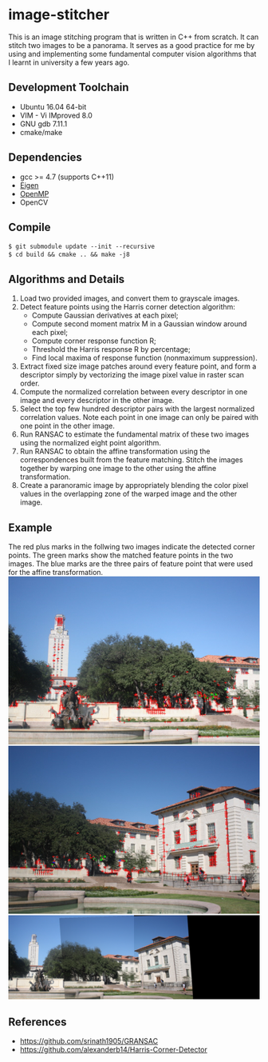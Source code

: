 # image-stitcher

This is an image stitching program that is written in C++ from scratch. It can stitch two images to be a panorama. 
It serves as a good practice for me by using and implementing some fundamental computer vision algorithms that I learnt 
in university a few years ago.

## Development Toolchain
* Ubuntu 16.04 64-bit
* VIM - Vi IMproved 8.0
* GNU gdb 7.11.1
* cmake/make

## Dependencies
* gcc >= 4.7 (supports C++11)
* [Eigen](http://eigen.tuxfamily.org/index.php?title=Main_Page)
* [OpenMP](http://www.openmp.org/)
* OpenCV

## Compile
```
$ git submodule update --init --recursive
$ cd build && cmake .. && make -j8
```

## Algorithms and Details
1. Load two provided images, and convert them to grayscale images.
2. Detect feature points using the Harris corner detection algorithm:
	* Compute Gaussian derivatives at each pixel;
	* Compute second moment matrix M in a Gaussian window around each pixel;
	* Compute corner response function R;
	* Threshold the Harris response R by percentage;
	* Find local maxima of response function (nonmaximum suppression).
3. Extract fixed size image patches around every feature point, and form a descriptor simply by vectorizing the image pixel value in raster scan order.
4. Compute the normalized correlation between every descriptor in one image and every descriptor in the other image.
5. Select the top few hundred descriptor pairs with the largest normalized correlation values. Note each point in one image can only be paired with one point in the other image.
6. Run RANSAC to estimate the fundamental matrix of these two images using the normalized eight point algorithm.
7. Run RANSAC to obtain the affine transformation using the correspondences built from the feature matching. Stitch the images together by warping one image to the other using the affine transformation.
8. Create a paranoramic image by appropriately blending the color pixel values in the overlapping zone of the warped image and the other image.

## Example
The red plus marks in the follwing two images indicate the detected corner points. The green marks show the matched feature
points in the two images. The blue marks are the three pairs of feature point that were used for the affine transformation.
![1.jpg](result/img1_matched.png)
![2.jpg](result/img2_matched.png)
![pano](result/pano.png)

## References
* https://github.com/srinath1905/GRANSAC
* https://github.com/alexanderb14/Harris-Corner-Detector

